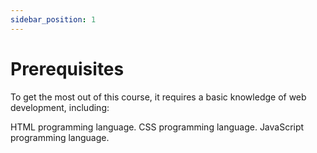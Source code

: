 ```yaml
---
sidebar_position: 1
---
```


# Prerequisites

To get the most out of this course, it requires a basic knowledge of web development, including:

HTML programming language.
CSS programming language.
JavaScript programming language.






